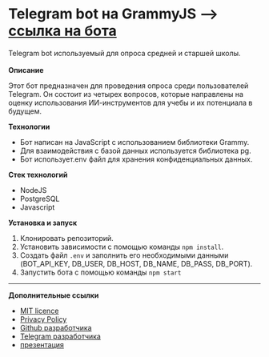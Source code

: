 # Telegram bot на GrammyJS --> [cсылка на бота](https://t.me/read_answer_bot)
Telegram bot используемый для опроса средней и старшей школы. <br><br>
**Описание**

Этот бот предназначен для проведения опроса среди пользователей Telegram. Он состоит из четырех вопросов, которые направлены на оценку использования ИИ-инструментов для учебы и их потенциала в будущем.

**Технологии**

- Бот написан на JavaScript с использованием библиотеки Grammy.
- Для взаимодействия с базой данных используется библиотека pg.
- Бот использует.env файл для хранения конфиденциальных данных.

**Стек технологий**
- NodeJS
- PostgreSQL
- Javascript

**Установка и запуск**

1. Клонировать репозиторий.
2. Установить зависимости с помощью команды `npm install`.
3. Создать файл `.env` и заполнить его необходимыми данными (BOT_API_KEY, DB_USER, DB_HOST, DB_NAME, DB_PASS, DB_PORT).
4. Запустить бота с помощью команды `npm start`

---
**Дополнительные ссылки**
- [MIT licence](LICENSE)
- [Privacy Policy](Privacy-policy.md)
- [Github разработчика](https://github.com/maxim-klenov)
- [Telegram разработчика](https://t.me/tgxzz)
- [презентация](https://docs.google.com/presentation/d/1FHmLqY-YWBhJNHF0oqpiKCQMTlagDT9RM-4QAYab8f4/edit?usp=drivesdk)
